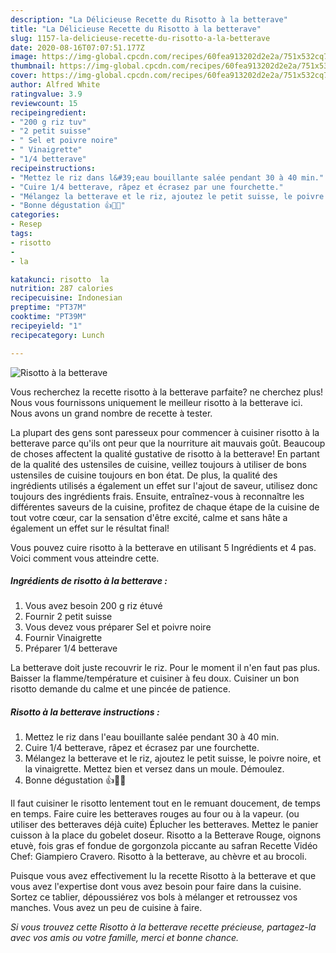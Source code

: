 ```yaml
---
description: "La Délicieuse Recette du Risotto à la betterave"
title: "La Délicieuse Recette du Risotto à la betterave"
slug: 1157-la-delicieuse-recette-du-risotto-a-la-betterave
date: 2020-08-16T07:07:51.177Z
image: https://img-global.cpcdn.com/recipes/60fea913202d2e2a/751x532cq70/risotto-a-la-betterave-photo-principale-de-la-recette.jpg
thumbnail: https://img-global.cpcdn.com/recipes/60fea913202d2e2a/751x532cq70/risotto-a-la-betterave-photo-principale-de-la-recette.jpg
cover: https://img-global.cpcdn.com/recipes/60fea913202d2e2a/751x532cq70/risotto-a-la-betterave-photo-principale-de-la-recette.jpg
author: Alfred White
ratingvalue: 3.9
reviewcount: 15
recipeingredient:
- "200 g riz tuv"
- "2 petit suisse"
- " Sel et poivre noire"
- " Vinaigrette"
- "1/4 betterave"
recipeinstructions:
- "Mettez le riz dans l&#39;eau bouillante salée pendant 30 à 40 min."
- "Cuire 1/4 betterave, râpez et écrasez par une fourchette."
- "Mélangez la betterave et le riz, ajoutez le petit suisse, le poivre noire, et la vinaigrette. Mettez bien et versez dans un moule. Démoulez."
- "Bonne dégustation 👍💖😋"
categories:
- Resep
tags:
- risotto
- 
- la

katakunci: risotto  la 
nutrition: 287 calories
recipecuisine: Indonesian
preptime: "PT37M"
cooktime: "PT39M"
recipeyield: "1"
recipecategory: Lunch

---
```



![Risotto à la betterave](https://img-global.cpcdn.com/recipes/60fea913202d2e2a/751x532cq70/risotto-a-la-betterave-photo-principale-de-la-recette.jpg)

Vous recherchez la recette risotto à la betterave parfaite? ne cherchez plus! Nous vous fournissons uniquement le meilleur risotto à la betterave ici. Nous avons un grand nombre de recette à tester.

La plupart des gens sont paresseux pour commencer à cuisiner risotto à la betterave parce qu'ils ont peur que la nourriture ait mauvais goût. Beaucoup de choses affectent la qualité gustative de risotto à la betterave! En partant de la qualité des ustensiles de cuisine, veillez toujours à utiliser de bons ustensiles de cuisine toujours en bon état. De plus, la qualité des ingrédients utilisés a également un effet sur l'ajout de saveur, utilisez donc toujours des ingrédients frais. Ensuite, entraînez-vous à reconnaître les différentes saveurs de la cuisine, profitez de chaque étape de la cuisine de tout votre cœur, car la sensation d'être excité, calme et sans hâte a également un effet sur le résultat final!

<!--inarticleads1-->

Vous pouvez cuire risotto à la betterave en utilisant 5 Ingrédients et 4 pas. Voici comment vous atteindre cette.

##### Ingrédients de risotto à la betterave :

1. Vous avez besoin 200 g riz étuvé
1. Fournir 2 petit suisse
1. Vous devez vous préparer  Sel et poivre noire
1. Fournir  Vinaigrette
1. Préparer 1/4 betterave


La betterave doit juste recouvrir le riz. Pour le moment il n&#39;en faut pas plus. Baisser la flamme/température et cuisiner à feu doux. Cuisiner un bon risotto demande du calme et une pincée de patience. 

<!--inarticleads2-->

##### Risotto à la betterave instructions :

1. Mettez le riz dans l&#39;eau bouillante salée pendant 30 à 40 min.
1. Cuire 1/4 betterave, râpez et écrasez par une fourchette.
1. Mélangez la betterave et le riz, ajoutez le petit suisse, le poivre noire, et la vinaigrette. Mettez bien et versez dans un moule. Démoulez.
1. Bonne dégustation 👍💖😋


Il faut cuisiner le risotto lentement tout en le remuant doucement, de temps en temps. Faire cuire les betteraves rouges au four ou à la vapeur. (ou utiliser des betteraves déjà cuite) Éplucher les betteraves. Mettez le panier cuisson à la place du gobelet doseur. Risotto a la Betterave Rouge, oignons etuvè, fois gras ef fondue de gorgonzola piccante au safran Recette Vidéo Chef: Giampiero Cravero. Risotto à la betterave, au chèvre et au brocoli. 

<!--inarticleads1-->

<p>
Puisque vous avez effectivement lu la recette Risotto à la betterave et que vous avez l'expertise dont vous avez besoin pour faire dans la cuisine. Sortez ce tablier, dépoussiérez vos bols à mélanger et retroussez vos manches. Vous avez un peu de cuisine à faire.
</p>

<p>
<i>Si vous trouvez cette Risotto à la betterave recette précieuse, partagez-la avec vos amis ou votre famille, merci et bonne chance.</i>
</p>
